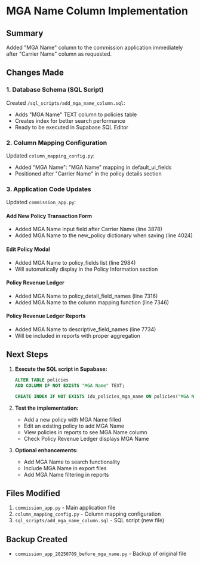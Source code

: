# MGA Name Column Implementation

## Summary
Added "MGA Name" column to the commission application immediately after "Carrier Name" column as requested.

## Changes Made

### 1. Database Schema (SQL Script)
Created `/sql_scripts/add_mga_name_column.sql`:
- Adds "MGA Name" TEXT column to policies table
- Creates index for better search performance
- Ready to be executed in Supabase SQL Editor

### 2. Column Mapping Configuration
Updated `column_mapping_config.py`:
- Added "MGA Name": "MGA Name" mapping in default_ui_fields
- Positioned after "Carrier Name" in the policy details section

### 3. Application Code Updates
Updated `commission_app.py`:

#### Add New Policy Transaction Form
- Added MGA Name input field after Carrier Name (line 3878)
- Added MGA Name to the new_policy dictionary when saving (line 4024)

#### Edit Policy Modal
- Added MGA Name to policy_fields list (line 2984)
- Will automatically display in the Policy Information section

#### Policy Revenue Ledger
- Added MGA Name to policy_detail_field_names (line 7316)
- Added MGA Name to the column mapping function (line 7346)

#### Policy Revenue Ledger Reports
- Added MGA Name to descriptive_field_names (line 7734)
- Will be included in reports with proper aggregation

## Next Steps

1. **Execute the SQL script in Supabase:**
   ```sql
   ALTER TABLE policies 
   ADD COLUMN IF NOT EXISTS "MGA Name" TEXT;
   
   CREATE INDEX IF NOT EXISTS idx_policies_mga_name ON policies("MGA Name");
   ```

2. **Test the implementation:**
   - Add a new policy with MGA Name filled
   - Edit an existing policy to add MGA Name
   - View policies in reports to see MGA Name column
   - Check Policy Revenue Ledger displays MGA Name

3. **Optional enhancements:**
   - Add MGA Name to search functionality
   - Include MGA Name in export files
   - Add MGA Name filtering in reports

## Files Modified
1. `commission_app.py` - Main application file
2. `column_mapping_config.py` - Column mapping configuration
3. `sql_scripts/add_mga_name_column.sql` - SQL script (new file)

## Backup Created
- `commission_app_20250709_before_mga_name.py` - Backup of original file